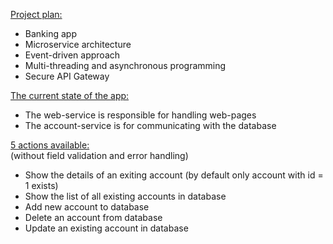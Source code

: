 <ins>Project plan:</ins>
- Banking app <br>
- Microservice architecture <br>
- Event-driven approach <br>
- Multi-threading and asynchronous programming <br>
- Secure API Gateway <br>

<ins>The current state of the app:</ins> <br>
- The web-service is responsible for handling web-pages <br> 
- The account-service is for communicating with the database <br>

<ins> 5 actions available: </ins> <br> 
(without field validation and error handling) <br>

- Show the details of an exiting account (by default only account with id = 1 exists) <br>
- Show the list of all existing accounts in database <br>
- Add new account to database <br>
- Delete an account from database <br>
- Update an existing account in database <br>